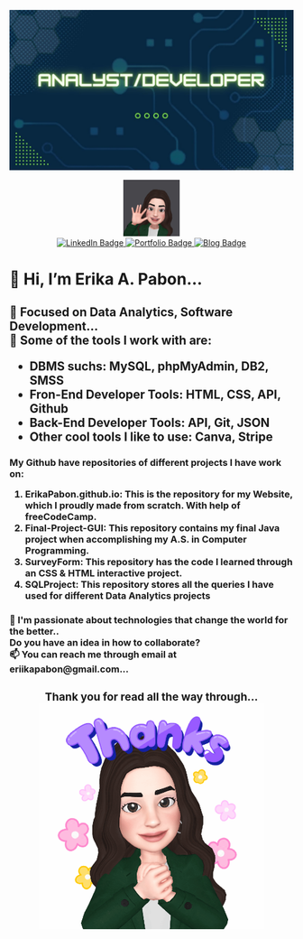 [![MasterHead](https://raw.githubusercontent.com/ErikaPabon/ErikaPabon/main/AnalystDeveloper.jpg)](https://github.com/ErikaPabon)

<div id="header" align="center">
  <img src="https://raw.githubusercontent.com/ErikaPabon/ErikaPabon/main/Hithere.jpg" width="100"/>
</div>
<div id="badges" align="center">
  <a href="https://www.linkedin.com/in/erikaapabontriana/">
    <img src="https://img.shields.io/badge/LinkedIn-blue?style=for-the-badge&logo=linkedin&logoColor=white" alt="LinkedIn Badge"/>
  </a>
  <a href="https://erikapabon.github.io/">
    <img src="https://img.shields.io/badge/Portfolio-Here!-brightgreen&logoColor=white?style=for-the-badge" alt="Portfolio Badge"/>
  </a>
   <a href="https://erikapabon.hashnode.dev/">
    <img src="https://img.shields.io/badge/Blog-Here!-green?style=for-the-badge&logo=blog" alt="Blog Badge"/>
  </a>
</div>

<h1> 👋 Hi, I’m Erika A. Pabon...</h1>
<h2> 👀 Focused on Data Analytics, Software Development...
<br>🌱 Some of the tools I work with are:
  <ul>
  <li>DBMS suchs: MySQL, phpMyAdmin, DB2, SMSS</li>
  <li>Fron-End Developer Tools: HTML, CSS, API, Github</li>
  <li>Back-End Developer Tools: API, Git, JSON </li>
  <li> Other cool tools I like to use: Canva, Stripe </li>
</ul>
  </h2>
  <h3>My Github have repositories of different projects I have work on: 
<br><ol>
  <li>ErikaPabon.github.io: This is the repository for my Website, which I proudly made from scratch. With help of freeCodeCamp. </li>
  <li>Final-Project-GUI: This repository contains my final Java project when accomplishing my A.S. in Computer Programming. </li>
  <li>SurveyForm: This repository has the code I learned through an CSS & HTML interactive project. </li>
  <li>SQLProject: This repository stores all the queries I have used for different Data Analytics projects</li>
  <ol>
    </h3>
<h3> 💞️ I'm passionate about technologies that change the world for the better.. 
  <br> Do you have an idea in how to collaborate?
<br>📫 You can reach me through email at eriikapabon@gmail.com...
<h3>
<footer>
  <div  align="center">
    <h3> Thank you for read all the way through...
  <img src="https://raw.githubusercontent.com/ErikaPabon/ErikaPabon/main/Thankyou.gif" width="400"/>
</div>
    </h3>

</footer>
